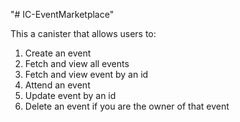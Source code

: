 "# IC-EventMarketplace"

This a canister that allows users to:

1. Create an event
2. Fetch and view all events 
3. Fetch and view event by an id
4. Attend an event
5. Update event by an id
6. Delete an event if you are the owner of that event

